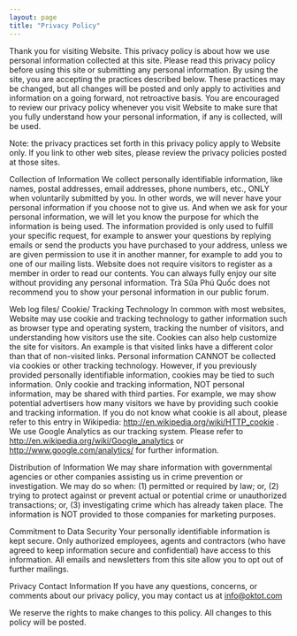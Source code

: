 ```yaml
---
layout: page
title: "Privacy Policy"
---
```

Thank you for visiting Website. This privacy policy is about how we use personal information collected at this site. Please read this privacy policy before using this site or submitting any personal information. By using the site, you are accepting the practices described below. These practices may be changed, but all changes will be posted and only apply to activities and information on a going forward, not retroactive basis. You are encouraged to review our privacy policy whenever you visit Website to make sure that you fully understand how your personal information, if any is collected, will be used.

Note: the privacy practices set forth in this privacy policy apply to Website only. If you link to other web sites, please review the privacy policies posted at those sites.

Collection of Information 
We collect personally identifiable information, like names, postal addresses, email addresses, phone numbers, etc., ONLY when voluntarily submitted by you. In other words, we will never have your personal information if you choose not to give us. And when we ask for your personal information, we will let you know the purpose for which the information is being used. The information provided is only used to fulfill your specific request, for example to answer your questions by replying emails or send the products you have purchased to your address, unless we are given permission to use it in another manner, for example to add you to one of our mailing lists. Website does not require visitors to register as a member in order to read our contents. You can always fully enjoy our site without providing any personal information. Trà Sữa Phú Quốc does not recommend you to show your personal information in our public forum.

Web log files/ Cookie/ Tracking Technology 
In common with most websites, Website may use cookie and tracking technology to gather information such as browser type and operating system, tracking the number of visitors, and understanding how visitors use the site. Cookies can also help customize the site for visitors. An example is that visited links have a different color than that of non-visited links. Personal information CANNOT be collected via cookies or other tracking technology. However, if you previously provided personally identifiable information, cookies may be tied to such information. Only cookie and tracking information, NOT personal information, may be shared with third parties. For example, we may show potential advertisers how many visitors we have by providing such cookie and tracking information. If you do not know what cookie is all about, please refer to this entry in Wikipedia: http://en.wikipedia.org/wiki/HTTP_cookie . 
We use Google Analytics as our tracking system. Please refer to http://en.wikipedia.org/wiki/Google_analytics or http://www.google.com/analytics/ for further information.

Distribution of Information 
We may share information with governmental agencies or other companies assisting us in crime prevention or investigation. We may do so when: (1) permitted or required by law; or, (2) trying to protect against or prevent actual or potential crime or unauthorized transactions; or, (3) investigating crime which has already taken place. The information is NOT provided to those companies for marketing purposes.

Commitment to Data Security 
Your personally identifiable information is kept secure. Only authorized employees, agents and contractors (who have agreed to keep information secure and confidential) have access to this information. All emails and newsletters from this site allow you to opt out of further mailings.

Privacy Contact Information 
If you have any questions, concerns, or comments about our privacy policy, you may contact us at info@oktot.com

We reserve the rights to make changes to this policy. All changes to this policy will be posted.
